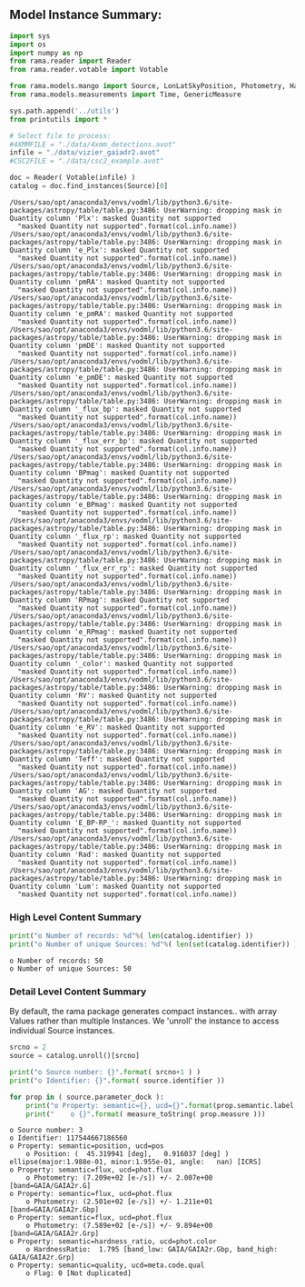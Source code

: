 ## Model Instance Summary:


```python
import sys
import os
import numpy as np
from rama.reader import Reader
from rama.reader.votable import Votable

from rama.models.mango import Source, LonLatSkyPosition, Photometry, HardnessRatio, Flag
from rama.models.measurements import Time, GenericMeasure

sys.path.append('../utils')
from printutils import *

# Select file to process:
#4XMMFILE = "./data/4xmm_detections.avot"
infile = "./data/vizier_gaiadr2.avot"
#CSC2FILE = "./data/csc2_example.avot"
```


```python
doc = Reader( Votable(infile) )
catalog = doc.find_instances(Source)[0]
```

    /Users/sao/opt/anaconda3/envs/vodml/lib/python3.6/site-packages/astropy/table/table.py:3486: UserWarning: dropping mask in Quantity column 'Plx': masked Quantity not supported
      "masked Quantity not supported".format(col.info.name))
    /Users/sao/opt/anaconda3/envs/vodml/lib/python3.6/site-packages/astropy/table/table.py:3486: UserWarning: dropping mask in Quantity column 'e_Plx': masked Quantity not supported
      "masked Quantity not supported".format(col.info.name))
    /Users/sao/opt/anaconda3/envs/vodml/lib/python3.6/site-packages/astropy/table/table.py:3486: UserWarning: dropping mask in Quantity column 'pmRA': masked Quantity not supported
      "masked Quantity not supported".format(col.info.name))
    /Users/sao/opt/anaconda3/envs/vodml/lib/python3.6/site-packages/astropy/table/table.py:3486: UserWarning: dropping mask in Quantity column 'e_pmRA': masked Quantity not supported
      "masked Quantity not supported".format(col.info.name))
    /Users/sao/opt/anaconda3/envs/vodml/lib/python3.6/site-packages/astropy/table/table.py:3486: UserWarning: dropping mask in Quantity column 'pmDE': masked Quantity not supported
      "masked Quantity not supported".format(col.info.name))
    /Users/sao/opt/anaconda3/envs/vodml/lib/python3.6/site-packages/astropy/table/table.py:3486: UserWarning: dropping mask in Quantity column 'e_pmDE': masked Quantity not supported
      "masked Quantity not supported".format(col.info.name))
    /Users/sao/opt/anaconda3/envs/vodml/lib/python3.6/site-packages/astropy/table/table.py:3486: UserWarning: dropping mask in Quantity column '_flux_bp': masked Quantity not supported
      "masked Quantity not supported".format(col.info.name))
    /Users/sao/opt/anaconda3/envs/vodml/lib/python3.6/site-packages/astropy/table/table.py:3486: UserWarning: dropping mask in Quantity column '_flux_err_bp': masked Quantity not supported
      "masked Quantity not supported".format(col.info.name))
    /Users/sao/opt/anaconda3/envs/vodml/lib/python3.6/site-packages/astropy/table/table.py:3486: UserWarning: dropping mask in Quantity column 'BPmag': masked Quantity not supported
      "masked Quantity not supported".format(col.info.name))
    /Users/sao/opt/anaconda3/envs/vodml/lib/python3.6/site-packages/astropy/table/table.py:3486: UserWarning: dropping mask in Quantity column 'e_BPmag': masked Quantity not supported
      "masked Quantity not supported".format(col.info.name))
    /Users/sao/opt/anaconda3/envs/vodml/lib/python3.6/site-packages/astropy/table/table.py:3486: UserWarning: dropping mask in Quantity column '_flux_rp': masked Quantity not supported
      "masked Quantity not supported".format(col.info.name))
    /Users/sao/opt/anaconda3/envs/vodml/lib/python3.6/site-packages/astropy/table/table.py:3486: UserWarning: dropping mask in Quantity column '_flux_err_rp': masked Quantity not supported
      "masked Quantity not supported".format(col.info.name))
    /Users/sao/opt/anaconda3/envs/vodml/lib/python3.6/site-packages/astropy/table/table.py:3486: UserWarning: dropping mask in Quantity column 'RPmag': masked Quantity not supported
      "masked Quantity not supported".format(col.info.name))
    /Users/sao/opt/anaconda3/envs/vodml/lib/python3.6/site-packages/astropy/table/table.py:3486: UserWarning: dropping mask in Quantity column 'e_RPmag': masked Quantity not supported
      "masked Quantity not supported".format(col.info.name))
    /Users/sao/opt/anaconda3/envs/vodml/lib/python3.6/site-packages/astropy/table/table.py:3486: UserWarning: dropping mask in Quantity column '_color': masked Quantity not supported
      "masked Quantity not supported".format(col.info.name))
    /Users/sao/opt/anaconda3/envs/vodml/lib/python3.6/site-packages/astropy/table/table.py:3486: UserWarning: dropping mask in Quantity column 'RV': masked Quantity not supported
      "masked Quantity not supported".format(col.info.name))
    /Users/sao/opt/anaconda3/envs/vodml/lib/python3.6/site-packages/astropy/table/table.py:3486: UserWarning: dropping mask in Quantity column 'e_RV': masked Quantity not supported
      "masked Quantity not supported".format(col.info.name))
    /Users/sao/opt/anaconda3/envs/vodml/lib/python3.6/site-packages/astropy/table/table.py:3486: UserWarning: dropping mask in Quantity column 'Teff': masked Quantity not supported
      "masked Quantity not supported".format(col.info.name))
    /Users/sao/opt/anaconda3/envs/vodml/lib/python3.6/site-packages/astropy/table/table.py:3486: UserWarning: dropping mask in Quantity column 'AG': masked Quantity not supported
      "masked Quantity not supported".format(col.info.name))
    /Users/sao/opt/anaconda3/envs/vodml/lib/python3.6/site-packages/astropy/table/table.py:3486: UserWarning: dropping mask in Quantity column 'E_BP-RP_': masked Quantity not supported
      "masked Quantity not supported".format(col.info.name))
    /Users/sao/opt/anaconda3/envs/vodml/lib/python3.6/site-packages/astropy/table/table.py:3486: UserWarning: dropping mask in Quantity column 'Rad': masked Quantity not supported
      "masked Quantity not supported".format(col.info.name))
    /Users/sao/opt/anaconda3/envs/vodml/lib/python3.6/site-packages/astropy/table/table.py:3486: UserWarning: dropping mask in Quantity column 'Lum': masked Quantity not supported
      "masked Quantity not supported".format(col.info.name))


### High Level Content Summary


```python
print("o Number of records: %d"%( len(catalog.identifier) ))
print("o Number of unique Sources: %d"%( len(set(catalog.identifier)) ) )
```

    o Number of records: 50
    o Number of unique Sources: 50


### Detail Level Content Summary

By default, the rama package generates compact instances.. with array Values rather than multiple Instances.
We 'unroll' the instance to access individual Source instances.


```python
srcno = 2
source = catalog.unroll()[srcno]

print("o Source number: {}".format( srcno+1 ) )
print("o Identifier: {}".format( source.identifier ))

for prop in ( source.parameter_dock ):
    print("o Property: semantic={}, ucd={}".format(prop.semantic.label, prop.ucd))
    print("    o {}".format( measure_toString( prop.measure )))
```

    o Source number: 3
    o Identifier: 117544667186560
    o Property: semantic=position, ucd=pos
        o Position: (  45.319941 [deg],   0.916037 [deg] ) ellipse(major:1.988e-01, minor:1.955e-01, angle:   nan) [ICRS]
    o Property: semantic=flux, ucd=phot.flux
        o Photometry: (7.209e+02 [e-/s]) +/- 2.007e+00 [band=GAIA/GAIA2r.G]
    o Property: semantic=flux, ucd=phot.flux
        o Photometry: (2.501e+02 [e-/s]) +/- 1.211e+01 [band=GAIA/GAIA2r.Gbp]
    o Property: semantic=flux, ucd=phot.flux
        o Photometry: (7.589e+02 [e-/s]) +/- 9.894e+00 [band=GAIA/GAIA2r.Grp]
    o Property: semantic=hardness_ratio, ucd=phot.color
        o HardnessRatio:  1.795 [band_low: GAIA/GAIA2r.Gbp, band_high: GAIA/GAIA2r.Grp]
    o Property: semantic=quality, ucd=meta.code.qual
        o Flag: 0 [Not duplicated]



```python

```
